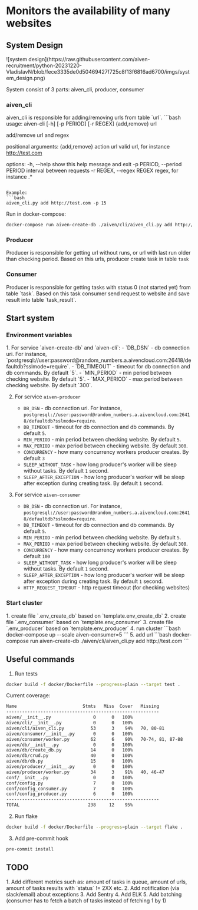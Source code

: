 <h1>Monitors the availability of many websites</h1>

<h2>System Design</h2>
![system design](https://raw.githubusercontent.com/aiven-recruitment/python-20231220-VladislavN/blob/fece3335de0d50469427f725c8f13f6816ad6700/imgs/system_design.png)

System consist of 3 parts: aiven_cli, producer, consumer

<h3>aiven_cli</h3>
aiven_cli is responsible for adding/removing urls from table `url`.
```bash
usage: aiven-cli [-h] [-p PERIOD] [-r REGEX] {add,remove} url

add/remove url and regex

positional arguments:
  {add,remove}          action
  url                   valid url, for instance http://test.com

options:
  -h, --help            show this help message and exit
  -p PERIOD, --period PERIOD
                        interval between requests
  -r REGEX, --regex REGEX
                        regex, for instance .*
```

Example:
```bash
aiven_cli.py add http://test.com -p 15
```

Run in docker-compose:
```bash
docker-compose run aiven-create-db ./aiven/cli/aiven_cli.py add http://test.com -p 15
```

<h3>Producer</h3>

Producer is responsible for getting url without runs, or url with last run older than checking period.
Based on this urls, producer create task in table `task`


<h3>Consumer</h3>
Producer is responsible for getting tasks with status 0 (not started yet) from table `task`.
Based on this task consumer send request to website and save result into table `task_result`.


<h2>Start system</h2>

<h3>Environment variables</h3>
1. For service `aiven-create-db` and `aiven-cli`:
    - `DB_DSN` - db connection uri. For instance, `postgresql://user:password@random_numbers.a.aivencloud.com:26418/defaultdb?sslmode=require`.
    - `DB_TIMEOUT` - timeout for db connection and db commands. By default `5`.
    - `MIN_PERIOD` - min period between checking website. By default `5`.
    - `MAX_PERIOD` - max period between checking website. By default `300`.

2. For service `aiven-producer`
    - `DB_DSN` - db connection uri. For instance, `postgresql://user:password@random_numbers.a.aivencloud.com:26418/defaultdb?sslmode=require`.
    - `DB_TIMEOUT` - timeout for db connection and db commands. By default `5`.
    - `MIN_PERIOD` - min period between checking website. By default `5`.
    - `MAX_PERIOD` - max period between checking website. By default `300`.
    - `CONCURRENCY` - how many concurrency workers producer creates. By default `3`
    - `SLEEP_WITHOUT_TASK` - how long producer's worker will be sleep without tasks. By default `1` second.
    - `SLEEP_AFTER_EXCEPTION` - how long producer's worker will be sleep after exception during creating task. By default `1` second.

3. For service `aiven-consumer`
    - `DB_DSN` - db connection uri. For instance, `postgresql://user:password@random_numbers.a.aivencloud.com:26418/defaultdb?sslmode=require`.
    - `DB_TIMEOUT` - timeout for db connection and db commands. By default `5`.
    - `MIN_PERIOD` - min period between checking website. By default `5`.
    - `MAX_PERIOD` - max period between checking website. By default `300`.
    - `CONCURRENCY` - how many concurrency workers producer creates. By default `100`
    - `SLEEP_WITHOUT_TASK` - how long producer's worker will be sleep without tasks. By default `1` second.
    - `SLEEP_AFTER_EXCEPTION` - how long producer's worker will be sleep after exception during creating task. By default `1` second.
    - `HTTP_REQUEST_TIMEOUT` - http request timeout (for checking websites)

<h3>Start cluster</h3>
1. create file `.env_create_db` based on `template.env_create_db`
2. create file `.env_consumer` based on `template.env_consumer`
3. create file `.env_producer` based on `template.env_producer`
4. run cluster
```bash
docker-compose up --scale aiven-consumer=5
```
5. add url
```bash
docker-compose run aiven-create-db ./aiven/cli/aiven_cli.py add http://test.com
```

<h2>Useful commands</h2>

1. Run tests
```bash
docker build -f docker/Dockerfile --progress=plain --target test .
```

Current coverage:
```bash
Name                         Stmts   Miss  Cover   Missing
----------------------------------------------------------
aiven/__init__.py                0      0   100%
aiven/cli/__init__.py            0      0   100%
aiven/cli/aiven_cli.py          53      3    94%   70, 80-81
aiven/consumer/__init__.py       0      0   100%
aiven/consumer/worker.py        62      6    90%   70-74, 81, 87-88
aiven/db/__init__.py             0      0   100%
aiven/db/create_db.py           14      0   100%
aiven/db/crud.py                40      0   100%
aiven/db/db.py                  15      0   100%
aiven/producer/__init__.py       0      0   100%
aiven/producer/worker.py        34      3    91%   40, 46-47
conf/__init__.py                 0      0   100%
conf/config.py                   7      0   100%
conf/config_consumer.py          7      0   100%
conf/config_producer.py          6      0   100%
----------------------------------------------------------
TOTAL                          238     12    95%
```

2. Run flake
```bash
docker build -f docker/Dockerfile --progress=plain --target flake .
```

3. Add pre-commit hook
```bash
pre-commit install
```

<h2>TODO</h2>
1. Add different metrics such as: amount of tasks in queue, amount of urls, amount of tasks results with `status` != 2XX etc.
2. Add notification (via slack/email) about exceptions
3. Add Sentry
4. Add ELK
5. Add batching (consumer has to fetch a batch of tasks instead of fetching 1 by 1)

